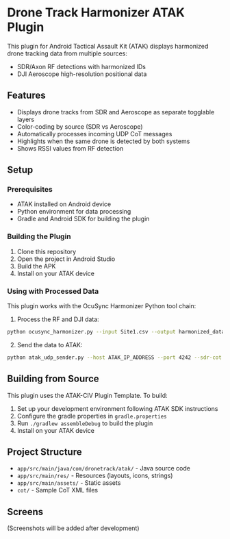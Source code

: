 # Drone Track Harmonizer ATAK Plugin

This plugin for Android Tactical Assault Kit (ATAK) displays harmonized drone tracking data from multiple sources:
- SDR/Axon RF detections with harmonized IDs
- DJI Aeroscope high-resolution positional data

## Features

- Displays drone tracks from SDR and Aeroscope as separate togglable layers
- Color-coding by source (SDR vs Aeroscope)
- Automatically processes incoming UDP CoT messages
- Highlights when the same drone is detected by both systems
- Shows RSSI values from RF detection

## Setup

### Prerequisites

- ATAK installed on Android device
- Python environment for data processing
- Gradle and Android SDK for building the plugin

### Building the Plugin

1. Clone this repository
2. Open the project in Android Studio
3. Build the APK
4. Install on your ATAK device

### Using with Processed Data

This plugin works with the OcuSync Harmonizer Python tool chain:

1. Process the RF and DJI data:
```bash
python ocusync_harmonizer.py --input Site1.csv --output harmonized_data.csv --export-cot sdr_drones.xml --source-type SDR --dji-input Site1_DJI_Data.csv --dji-cot dji_drones.xml
```

2. Send the data to ATAK:
```bash
python atak_udp_sender.py --host ATAK_IP_ADDRESS --port 4242 --sdr-cot sdr_drones.xml --dji-cot dji_drones.xml
```

## Building from Source

This plugin uses the ATAK-CIV Plugin Template. To build:

1. Set up your development environment following ATAK SDK instructions
2. Configure the gradle properties in `gradle.properties`
3. Run `./gradlew assembleDebug` to build the plugin
4. Install on your ATAK device

## Project Structure

- `app/src/main/java/com/dronetrack/atak/` - Java source code
- `app/src/main/res/` - Resources (layouts, icons, strings)
- `app/src/main/assets/` - Static assets
- `cot/` - Sample CoT XML files

## Screens

(Screenshots will be added after development)